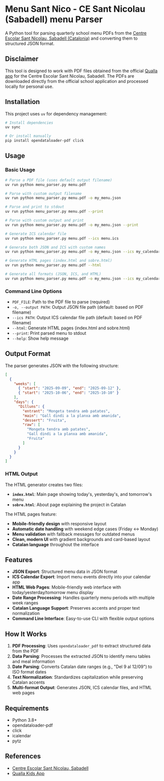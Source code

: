 # Menu Sant Nico - CE Sant Nicolau (Sabadell) menu Parser

A Python tool for parsing quarterly school menu PDFs from the [Centre Escolar Sant Nicolau, Sabadell (Catalonia)][sant-nicolau] and converting them to structured JSON format.

## Disclaimer

This tool is designed to work with PDF files obtained from the official [Qualla app][qualla] for the Centre Escolar Sant Nicolau, Sabadell. The PDFs are downloaded directly from the official school application and processed locally for personal use.

## Installation

This project uses `uv` for dependency management:

```bash
# Install dependencies
uv sync

# Or install manually
pip install opendataloader-pdf click
```

## Usage

### Basic Usage

```bash
# Parse a PDF file (uses default output filename)
uv run python menu_parser.py menu.pdf

# Parse with custom output filename
uv run python menu_parser.py menu.pdf -o my_menu.json

# Parse and print to stdout
uv run python menu_parser.py menu.pdf --print

# Parse with custom output and print
uv run python menu_parser.py menu.pdf -o my_menu.json --print

# Generate ICS calendar file
uv run python menu_parser.py menu.pdf --ics menu.ics

# Generate both JSON and ICS with custom names
uv run python menu_parser.py menu.pdf -o my_menu.json --ics my_calendar.ics

# Generate HTML pages (index.html and sobre.html)
uv run python menu_parser.py menu.pdf --html

# Generate all formats (JSON, ICS, and HTML)
uv run python menu_parser.py menu.pdf -o my_menu.json --ics my_calendar.ics --html
```

### Command Line Options

- `PDF_FILE`: Path to the PDF file to parse (required)
- `-o, --output PATH`: Output JSON file path (default: based on PDF filename)
- `--ics PATH`: Output ICS calendar file path (default: based on PDF filename)
- `--html`: Generate HTML pages (index.html and sobre.html)
- `--print`: Print parsed menu to stdout
- `--help`: Show help message

## Output Format

The parser generates JSON with the following structure:

```json
[
  {
    "weeks": [
      { "start": "2025-09-09", "end": "2025-09-12" },
      { "start": "2025-10-06", "end": "2025-10-10" }
    ],
    "days": {
      "Dilluns": {
        "entrant": "Mongeta tendra amb patates",
        "main": "Gall dindi a la planxa amb amanida",
        "dessert": "Fruita",
        "raw": [
          "Mongeta tendra amb patates",
          "Gall dindi a la planxa amb amanida",
          "Fruita"
        ]
      }
    }
  }
]
```

### HTML Output

The HTML generator creates two files:

- **`index.html`**: Main page showing today's, yesterday's, and tomorrow's menu
- **`sobre.html`**: About page explaining the project in Catalan

The HTML pages feature:

- **Mobile-friendly design** with responsive layout
- **Automatic date handling** with weekend edge cases (Friday ↔ Monday)
- **Menu validation** with fallback messages for outdated menus
- **Clean, modern UI** with gradient backgrounds and card-based layout
- **Catalan language** throughout the interface

## Features

- **JSON Export**: Structured menu data in JSON format
- **ICS Calendar Export**: Import menu events directly into your calendar app
- **HTML Web Pages**: Mobile-friendly web interface with today/yesterday/tomorrow menu display
- **Date Range Processing**: Handles quarterly menu periods with multiple week ranges
- **Catalan Language Support**: Preserves accents and proper text normalization
- **Command Line Interface**: Easy-to-use CLI with flexible output options

## How It Works

1. **PDF Processing**: Uses `opendataloader_pdf` to extract structured data from the PDF
2. **Data Parsing**: Processes the extracted JSON to identify menu tables and meal information
3. **Date Parsing**: Converts Catalan date ranges (e.g., "Del 9 al 12/09") to ISO format dates
4. **Text Normalization**: Standardizes capitalization while preserving Catalan accents
5. **Multi-format Output**: Generates JSON, ICS calendar files, and HTML web pages

## Requirements

- Python 3.8+
- opendataloader-pdf
- click
- icalendar
- pytz

## References

- [Centre Escolar Sant Nicolau, Sabadell][sant-nicolau]
- [Qualla Kids App][qualla]

[sant-nicolau]: https://santnicolau.com/
[qualla]: https://app.quallakids.com/
